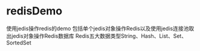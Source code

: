 # redisDemo
 使用jedis操作redis的demo
 包括单个jedis对象操作Redis以及使用jedis连接池取出jedis对象操作Redis数据库
Redis五大数据类型String、Hash、List、Set、SortedSet
